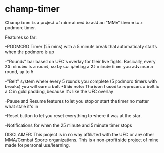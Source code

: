 # champ-timer
Champ timer is a project of mine aimed to add an "MMA" theme to a podmoro timer.

Features so far:

-PODMORO Timer (25 mins) with a 5 minute break that automatically starts when the podmoro is up

-"Rounds" bar based on UFC's overlay for their live fights. Basically, every 25 minutes is a round, so by
  completing a 25 minute timer you advance a round, up to 5

-"Belt" system where every 5 rounds you complete (5 podmoro timers with breaks) you will earn a belt
  *Side note: The icon I used to represent a belt is a C in gold padding, because it's like the UFC overlay

-Pause and Resume features to let you stop or start the timer no matter what state it's in

-Reset button to let you reset everything to where it was at the start

-Notifications for when the 25 minute and 5 minute timer stops

DISCLAIMER: This project is in no way affiliated with the UFC or any other MMA/Combat Sports organizations. This is a non-profit side project of mine made for personal use/learning. 
